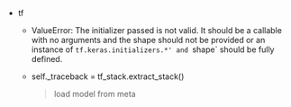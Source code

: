 

- tf
    - ValueError: The initializer passed is not valid. It should be a callable with no arguments and the shape should not be provided or an instance of `tf.keras.initializers.*' and `shape` should be fully defined.

    - self._traceback = tf_stack.extract_stack()   
        > load model from meta












